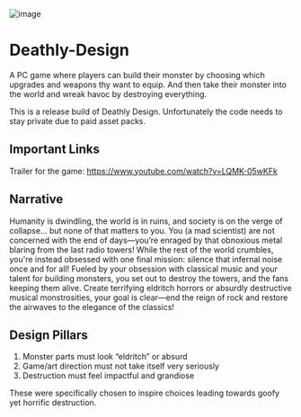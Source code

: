 ![image](https://github.com/user-attachments/assets/0ce0817d-f8b0-4acd-84f0-1c9360c1ccb1)

# Deathly-Design
A PC game where players can build their monster by choosing which upgrades and weapons thy want to equip. And then take their monster into the world and wreak havoc by destroying everything.

This is a release build of Deathly Design. Unfortunately the code needs to stay private due to paid asset packs. 

## Important Links
Trailer for the game: https://www.youtube.com/watch?v=LQMK-05wKFk

## Narrative
Humanity is dwindling, the world is in ruins, and society is on the verge of collapse… but none of that matters to you. You (a mad scientist) are not concerned with the end of days—you’re enraged by that obnoxious metal blaring from the last radio towers! While the rest of the world crumbles, you're instead obsessed with one final mission: silence that infernal noise once and for all! Fueled by your obsession with classical music and your talent for building monsters, you set out to destroy the towers, and the fans keeping them alive. Create terrifying eldritch horrors or absurdly destructive musical monstrosities, your goal is clear—end the reign of rock and restore the airwaves to the elegance of the classics!

## Design Pillars
1. Monster parts must look “eldritch” or absurd
2. Game/art direction must not take itself very seriously
3. Destruction must feel impactful and grandiose
   
These were specifically chosen to inspire choices leading towards goofy yet horrific destruction.


